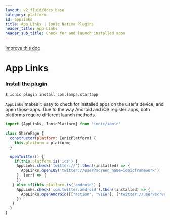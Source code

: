 ```yaml
---
layout: v2_fluid/docs_base
category: platform
id: applinks
title: App Links | Ionic Native Plugins
header_title: App Links
header_sub_title: Check for and launch installed apps
---
```

<div class="improve-docs">
  <a href='https://github.com/driftyco/ionic-site/edit/ionic2/docs/v2/platform/applinks/index.md'>
    Improve this doc
  </a>
</div>

<h1 class="title">App Links</h1>

### Install the plugin

```bash
$ ionic plugin install com.lampa.startapp
```

`AppLinks` makes it easy to check for installed apps on the user's device, and open those apps. Due to the way Android and iOS register apps, both platforms require different launch methods.

```javascript
import {AppLinks, IonicPlatform} from 'ionic/ionic'

class SharePage {
  constructor(platform: IonicPlatform) {
    this.platform = platform;
  }

  openTwitter() {
    if(this.platform.is('ios') {
     AppLinks.check('twitter://').then((installed) => {
       AppLinks.openIOS('twitter://user?screen_name=ionicframework')
     }, (err) => {
     })
   } else if(this.platform.is('android') {
     AppLinks.check('com.twitter.android').then((installed) => {
       AppLinks.openAndroid([["action", "VIEW"], ['twitter://user?screen_name=ionicframework']])
     })
   }
  }
}
```
